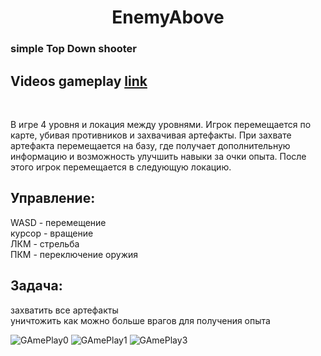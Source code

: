 <h1 align="center">EnemyAbove</h1>
<h3>simple Top Down shooter</h3>
<h2>Videos gameplay   
<a href="https://drive.google.com/file/d/13IkHnFHg1TKvIj2tarc0Jf8zA3Xi5IhA/view?usp=drive_link">link</a> </h2>

<br><p>В игре 4 уровня и локация между уровнями. Игрок перемещается по карте, убивая противников и захвачивая артефакты. При захвате артефакта перемещается на базу, где получает дополнительную информацию и возможность улучшить навыки за очки опыта. После этого игрок перемещается в следующую локацию.</p>

<h2> Управление:</h2>

<p>WASD - перемещение<br>
 курсор - вращение<br>
 ЛКМ - стрельба<br>
 ПКМ - переключение оружия</p>
 
<h2> Задача:</h2>

<p>захватить все артефакты<br>
уничтожить как можно больше врагов для получения опыта</p>

![GAmePlay0](https://github.com/KIT4276/EnemyAbove/assets/82262901/93426d38-b734-42fc-b610-1f772bd8d0af)
![GAmePlay1](https://github.com/KIT4276/EnemyAbove/assets/82262901/775245e2-edca-4b14-9604-b2a9d8b8e220)
![GAmePlay3](https://github.com/KIT4276/EnemyAbove/assets/82262901/00407235-cd44-49f6-bbec-e13fd24f580d)


